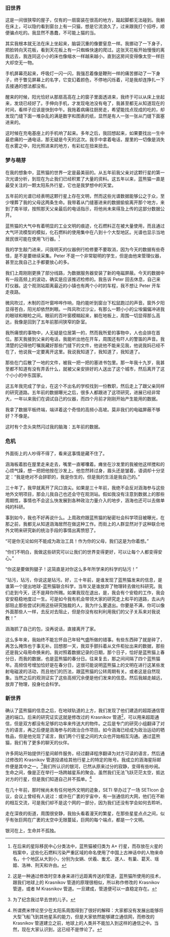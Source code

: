 ### 旧世界

这是一间很狭窄的屋子，仅有的一扇窗装在很高的地方，踮起脚都无法碰到。我躺在床上，可以隐约看到窗台上有一只猫，想是它流浪久了，过来跟我打个招呼，顺便骗点吃的。我显然不愚蠢，不可能上猫的当。

其实我根本就无法在床上坐起来，脑袋沉重的像要窒息一样。我挪动了一下身子，把脸转向天花板，看到天花板上有一只蜘蛛快速的爬过。这张天花板开始慢慢的离我远去，我连同这小小的床也像缩水一样越来越小，直到这房间变得像太空一样巨大却空无一物。

手机屏幕亮起来，呼吸灯一闪一闪，我强忍着像是鞭刑一样的痛苦挪动了一下身子，终于瞥见屏幕上的名字，它变幻着颜色，不停地闪烁着，可是我却连挣扎一下去接通的想法都没有。

醒来的时候，阳光恰好从那扇高高在上的窗子里面透进来，我终于可以从床上坐起来，发烧已经好了。手伸向手机，才发现电池没有电了，我甚至都无从知道现在的时间，看样子应该是快到中午。我拖着病痛往厨房走，希望能找点现成的吃的，却发现门缝下面一堆杂乱的满是数字和图表的纸，显然是有人一张一张从门缝下面塞进来的。

这时候在充电基座上的手机响了起来。多年之后，我回想起来，如果要找出一生中最悲痛的一通电话，那无疑是今天的这次。我手中拿着电话，屋里的一切像是消失在水雾之中，阳光照进来的地方，有彩虹在扭来扭去。


### 梦与萌芽

在我的想象中，蓝熊猫的世界一定是最美丽的。从五年前我父亲对这颗行星的第一次光谱分析，到现在为止我们已经积累了大量的资料。这五年以来，蓝熊猫一直是最受关注的一颗太阳系外行星，它也是我梦想中的天堂。

五年前的光谱已经表明这颗行星上存在文明，然而这些光谱数据能够公之于众，至少埋葬了我的父母这两条生命。我带着从门缝塞进来的数据偷偷离开那个地方，来到了南半球，按照那天父亲最后的电话指示，将他尚未来得及上传的这部分数据公开。

蓝熊猫的大气中有着明显的工业文明的痕迹，化石燃料正在被大量使用，而且通过大气环流模型的模拟，化石燃料的使用集中在八到十个大型地区。光谱也显示当地居民很可能在使用飞行器。[^1]

我的学生敲门进来，问我明天的仪器例行检修要不要取消，因为今天的数据有些奇怪，是不是要继续采集。Peter 不是一个非常聪明的学生，但是由他来管理仪器，甚至比我自己上手都要放心的多。

我们上周刚刚更换了部分线路，为数据服务器安装了新的电磁屏蔽。今天的数据中有一段高频上的波动，确实是应该推迟检修的。我告诉 Peter 回去休息，自己来盯仪器。这个观测站距离最近的小镇也有两个小时的车程，我不想让 Peter 开车走夜路。

微风吹过，木制的百叶窗哗哗作响，隐约能听到窗台下松鼠跑过的声音。窗外夕阳显得苍白，阳光却依然刺眼。一阵风吹过沙尘，有那么一颗小小的尘埃偏偏冲进我的眼球和眼睑之间。眼前的百叶窗模糊起来，躺在地板上，周围一切显得那么高达，我像是回到了五年前那间狭窄的卧室。

我所痛恨的事物中，人无疑是位居第一的，然而我所爱的事物中，人也会排在首位。那天我接到父亲的电话，我能听出他在开车，周围还有吓人的警笛的声音。我清楚的记得他叮嘱我藏好那些门缝下的文件，他说他不能来见我，他说我妈已经不在了，他说我一定要离开这里。我说我知道了，我知道了，我知道了。

那些在门后散了一地的文件，被我一把一把的塞进书包里。那一年我十九岁，我甚至都不知道有没有弄丢什么，就被父亲安排好的人送出了这个城市，然后离开了这个小小的中东国家。

这五年我完成了学业，在这个不出名的学校找到一份教职，然后走上了跟父亲同样的研究道路。五年前的数据曝光之后，很多人都跟进了这项研究，进展已经非常大，一年以来我们在调试自己的仪器，而四个月前才刚刚开始产生能用的数据。

我拿了数据平板终端，端详着这个奇怪的高频小高坡。莫非我们的电磁屏蔽不够好？不像是。

这时有个念头突然闪过我的脑海：五年前的数据。


### 危机

外面街上的人吵得不得了，看来这事情是藏不住了。

涵海板着脸在屋里走来走去，嘴里一直嘟囔着。瘫坐在沙发里的我被他这样搅和的心烦气躁，想一把把他按在沙发上。他忽然转过身，眉头还是皱着，语调却十分坚定：“我是绝对不会辞职的，我是你生的，但是我的生活是我自己的。”

三十年了，我早就离开了风口浪尖。如果是三十年前，我绝不会反对涵海参与这些地外文明项目，那会儿我自己也还会守在观测站。假如我没有注意到数据上的那些周期性，事情也不会这么快发展到各种政治力量介入的地步，涵海也还可以去做单纯的科研。

事到如今，我也不好再说什么。上周政府跟蓝熊猫的秘密社会科学项目被曝光，在那之前，我都无从知道涵海居然在做这种工作。而街上的人群显然对于这种联合地外文明来研究新的统治手段的事情出离愤怒了。

“可是你无论如何不能成为政治工具！作为你的父母，我们这是为你着想。”

“你们不明白，我做这些研究可以让我们的世界变得更好，可以让每个人都变得安心。”

“你这是要做狗腿子！这简直是对你这么多年所学来的科学的玷污！”

“玷污，玷污，你说这是玷污。好，三十年前，是谁发现了蓝熊猫发来的信息，是谁第一个提出地球-蓝熊猫联合科学，当年又是谁放弃了物理转去做社科研究。我们走到今天，还不是拜你所赐。如果我现在退出，是，我会有个安稳的工作，我会安安稳稳地度过一生。可是如今我有机会带领大家的研究走上和平的道路，去从内部阻止那些尝试利用这些研究独裁的人，我为什么要退出。你要是不满，你可以像外面那些人一样，去反对去阻止，但是你没有权利利用我们的父子关系来对我说教！”

涵海抓了自己的包，没再说话，直接离开了家。

这么多年来，我始终不能忘怀自己年轻气盛所做的错事。有些东西碎了就是碎了，再怎么掩饰也于事无补。回想那一天，我双手颤抖着从文件柜扯出来的数据，那些还是我父母用命换来的。我对照着数据记录的日期，那个日子，恰好是蓝熊猫上春分日，而我的数据，也是蓝熊猫的春分日。往来复去，那之间间隔了四个蓝熊猫年。高频信号增加恰好是在春分日，这很可能说明蓝熊猫上的文明在进行这某些发射电磁波的活动，而且他们的历法，跟蓝熊猫的公转周期有关。或者这是自然现象。当然之后的观测证实了这些高频冗余便是他们发来的信息。然后我越走越远，放弃了物理，投身社会科学。

### 新世界

确认了蓝熊猫的信息之后，在地球轨道的上方，我们发现了他们建造的超距通信管道的端口。后来的研究证实这就是修改过的 Krasnikov 管道[^2]，可以用来超距通信，但是双方都没有足够的功率来传送大的物件。之后是专门的研究小组翻译了对方的语言，再之后便是涵海参与的政治合作项目。如今涵海已经成为政治运动的牺牲品，但是他兑现了诺言，我们两个行星之间的大众也开始相互沟通。通过蓝熊猫，我们有了更多的聊天的伙伴。

许多网站开始提供行星间邮件服务，经过翻译程序翻译为对方可读的语言，然后通过修改的 Krasnikov 管道投递给其他行星上的特定的账号。我成立的涵海星际邮件便是其中之一。[^3]我们所认识的银河，已然从原来过分的寂静，变得有些吵闹。生命之间，像是正在举行一场跨越星系的聚会。虽然我们无法飞跃茫茫太空，抵达对方的行星，但是我们知道自己并不孤单。[^4]

在几十年前，那时候尚未有任何地外文明的迹象，SETI 举办过了一场 SETIcon 会议，会议上曾经有人说过：或许在广袤的宇宙中，有一张通信的大网，他们在不断的相互交流，可是我们却不是这个网的一部分，因为我们还没有学会如何去聆听。

走在深夜的街道，周围很安静，我抬头看着漫天的繁星，在那些星星点点之间，似乎有张巨网在广袤的太空中无限蔓延，巨网的每个端点，都是一个文明。

银河在上，生命并不孤独。





[^1]: 在后来的星际移民中心分类法中，蓝熊猫被归类为 A+ 行星，而存放在火星的档案中，这些化石燃料污染严重区域的命名使用了中国上古神话中的人物来命名，十个地区从大到小，分别为女娲、伏羲、蚩尤、遂人、有巢、葛天、瑶姬、洛神、刑天和许由。

[^2]: 这是一种通过修改时空本身来进行远距离传送的管道，蓝熊猫所使用的技术，跟我们地球上的 Krasnikov 管道的原理很相似，所以称作修改的 Krasnikov 管道，或者 M Krasnikov 管道。一旦建成，管道便可以一直稳定存在。

[^3]: 为了纪念我过早去世的儿子。

[^4]: 所谓费米悖论至少在太阳系周围得到了很好的解释：大家都没有发展出能够将大型飞船飞到其他星系的能力，但是大家依然能够建立通信网，而修改的 Krasnikov 管道建立之前，地球上的人类并不能加入到这样的通信之中。当然，现在大家认识到，这已经不是悖论了。


